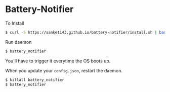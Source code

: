 # Battery-Notifier

To Install
```sh
$ curl -S https://sanket143.github.io/battery-notifier/install.sh | bash -E
```

Run daemon
```sh
$ battery_notifier
```

You'll have to trigger it everytime the OS boots up.

When you update your `config.json`, restart the daemon.

```sh
$ killall battery_notifier
$ battery_notifier
```
